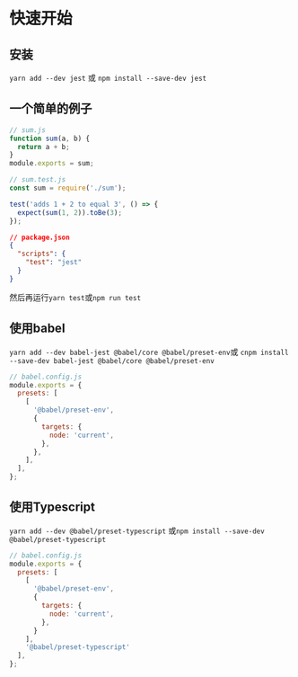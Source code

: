 # 快速开始

## 安装

`yarn add --dev jest` 或
`npm install --save-dev jest`

## 一个简单的例子

```js
// sum.js
function sum(a, b) {
  return a + b;
}
module.exports = sum;
```

```js
// sum.test.js
const sum = require('./sum');

test('adds 1 + 2 to equal 3', () => {
  expect(sum(1, 2)).toBe(3);
});
```

```json
// package.json
{
  "scripts": {
    "test": "jest"
  }
}

```

然后再运行`yarn test`或`npm run test`

## 使用babel

`yarn add --dev babel-jest @babel/core @babel/preset-env`或
`cnpm install --save-dev babel-jest @babel/core @babel/preset-env`

```js
// babel.config.js
module.exports = {
  presets: [
    [
      '@babel/preset-env',
      {
        targets: {
          node: 'current',
        },
      },
    ],
  ],
};
```

## 使用Typescript

`yarn add --dev @babel/preset-typescript`
或`npm install --save-dev @babel/preset-typescript`

```js
// babel.config.js
module.exports = {
  presets: [
    [
      '@babel/preset-env',
      {
        targets: {
          node: 'current',
        },
      }
    ],
    '@babel/preset-typescript'
  ],
};
```
